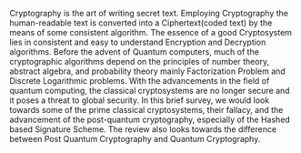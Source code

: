 Cryptography is the art of writing secret text. Employing Cryptography the human-readable text is converted into a Ciphertext(coded text) by the means of some consistent algorithm. The essence of a good Cryptosystem lies in consistent and easy to understand Encryption and Decryption algorithms. Before the advent of Quantum computers, much of the cryptographic algorithms depend on the principles of number theory, abstract algebra, and probability theory mainly Factorization Problem and Discrete Logarithmic problems. With the advancements in the field of quantum computing, the classical cryptosystems are no longer secure and it poses a threat to global security. In this brief survey, we would look towards some of the prime classical cryptosystems, their fallacy, and the advancement of the post-quantum cryptography, especially of the Hashed based Signature Scheme. The review also looks towards the difference between Post Quantum Cryptography and Quantum Cryptography.
